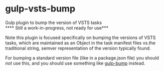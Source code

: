 # gulp-vsts-bump
Gulp plugin to bump the version of VSTS tasks  
**** Still a work-in-progress, not ready for use***   

Note this plugin is focused specifically on bumping the versions of VSTS tasks, which are maintained as an Object in the task manifest files vs.the traditional string, semver representation of the version typically found.  

For bumping a standard version file (like in a package.json file) you should *not* use this, and you should use something like [gulp-bump](https://github.com/stevelacy/gulp-bump) instead.